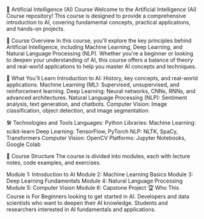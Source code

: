 🤖 Artificial Intelligence (AI) Course
Welcome to the Artificial Intelligence (AI) Course repository! This course is designed to provide a comprehensive introduction to AI, covering fundamental concepts, practical applications, and hands-on projects.

📌 Course Overview
In this course, you'll explore the key principles behind Artificial Intelligence, including Machine Learning, Deep Learning, and Natural Language Processing (NLP). Whether you're a beginner or looking to deepen your understanding of AI, this course offers a balance of theory and real-world applications to help you master AI concepts and techniques.

🚀 What You'll Learn
Introduction to AI: History, key concepts, and real-world applications.
Machine Learning (ML): Supervised, unsupervised, and reinforcement learning.
Deep Learning: Neural networks, CNNs, RNNs, and advanced architectures.
Natural Language Processing (NLP): Sentiment analysis, text generation, and chatbots.
Computer Vision: Image classification, object detection, and image segmentation.

🛠️ Technologies and Tools
Languages: Python
Libraries:
Machine Learning: scikit-learn
Deep Learning: TensorFlow, PyTorch
NLP: NLTK, SpaCy, Transformers
Computer Vision: OpenCV
Platforms: Jupyter Notebooks, Google Colab

📂 Course Structure
The course is divided into modules, each with lecture notes, code examples, and exercises.

Module 1: Introduction to AI
Module 2: Machine Learning Basics
Module 3: Deep Learning Fundamentals
Module 4: Natural Language Processing
Module 5: Computer Vision
Module 6: Capstone Project
🏆 Who This Course is For
Beginners looking to get started in AI.
Developers and data scientists who want to deepen their AI knowledge.
Students and researchers interested in AI fundamentals and applications.
